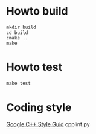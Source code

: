 # Howto build

```
mkdir build
cd build
cmake ..
make
```

# Howto test

```
make test
```

# Coding style

[Google C++ Style Guid](https://google.github.io/styleguide/cppguide.html)
cpplint.py
